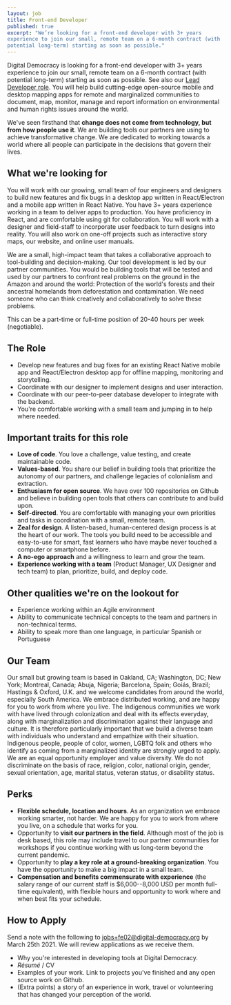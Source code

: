 ```yaml
---
layout: job
title: Front-end Developer
published: true
excerpt: "We’re looking for a front-end developer with 3+ years
experience to join our small, remote team on a 6-month contract (with
potential long-term) starting as soon as possible."
---
```


Digital Democracy is looking for a front-end developer with 3+ years experience
to join our small, remote team on a 6-month contract (with potential long-term)
starting as soon as possible. See also our [Lead Developer
role](/jobs/2021-02-lead-developer/). You will
help build cutting-edge open-source mobile and desktop mapping apps for remote
and marginalized communities to document, map, monitor, manage and report
information on environmental and human rights issues around the world.

We've seen firsthand that **change does not come from technology, but
from how people use it**. We are building tools our partners are using
to achieve transformative change. We are dedicated to working towards a
world where all people can participate in the decisions that govern
their lives.

What we're looking for
----------------------

You will work with our growing, small team of four engineers and
designers to build new features and fix bugs in a desktop app written in
React/Electron and a mobile app written in React Native. You have 3+
years experience working in a team to deliver apps to production. You
have proficiency in React, and are comfortable using git for
collaboration. You will work with a designer and field-staff to
incorporate user feedback to turn designs into reality. You will also
work on one-off projects such as interactive story maps, our website,
and online user manuals.

We are a small, high-impact team that takes a collaborative approach to
tool-building and decision-making. Our tool development is led by our
partner communities. You would be building tools that will be tested and
used by our partners to confront real problems on the ground in the
Amazon and around the world: Protection of the world's forests and their
ancestral homelands from deforestation and contamination. We need
someone who can think creatively and collaboratively to solve these
problems.

This can be a part-time or full-time position of 20-40 hours per week
(negotiable).

The Role
--------

- Develop new features and bug fixes for an existing React Native mobile app and React/Electron desktop app for offline mapping, monitoring and storytelling.
- Coordinate with our designer to implement designs and user interaction.
- Coordinate with our peer-to-peer database developer to integrate with the backend.
- You're comfortable working with a small team and jumping in to help where needed.

Important traits for this role
------------------------------

- **Love of code**. You love a challenge, value testing, and create maintainable code.
- **Values-based**. You share our belief in building tools that prioritize the autonomy of our partners, and challenge legacies of colonialism and extraction.
- **Enthusiasm for open source**. We have over 100 repositories on Github and believe in building open tools that others can contribute to and build upon.
- **Self-directed**. You are comfortable with managing your own priorities and tasks in coordination with a small, remote team.
- **Zeal for design**. A listen-based, human-centered design process is at the heart of our work. The tools you build need to be accessible and easy-to-use for smart, fast learners who have maybe never touched a computer or smartphone before.
- **A no-ego approach** and a willingness to learn and grow the team.
- **Experience working with a team** (Product Manager, UX Designer and tech team) to plan, prioritize, build, and deploy code.

Other qualities we're on the lookout for
----------------------------------------

- Experience working within an Agile environment
- Ability to communicate technical concepts to the team and partners in non-technical terms.
- Ability to speak more than one language, in particular Spanish or Portuguese

Our Team
--------

Our small but growing team is based in Oakland, CA; Washington, DC; New
York; Montreal, Canada; Abuja, Nigeria; Barcelona, Spain; Goiás, Brazil;
Hastings & Oxford, U.K. and we welcome candidates from around the world,
especially South America. We embrace distributed working, and are happy
for you to work from where you live. The Indigenous communities we work
with have lived through colonization and deal with its effects everyday,
along with marginalization and discrimination against their language and
culture. It is therefore particularly important that we build a diverse
team with individuals who understand and empathize with their situation.
Indigenous people, people of color, women, LGBTQ folk and others who
identify as coming from a marginalized identity are strongly urged to
apply. We are an equal opportunity employer and value diversity. We do
not discriminate on the basis of race, religion, color, national origin,
gender, sexual orientation, age, marital status, veteran status, or
disability status.

Perks
-----

- **Flexible schedule, location and hours**. As an organization we embrace working smarter, not harder. We are happy for you to work from where you live, on a schedule that works for you.
- Opportunity to **visit our partners in the field**. Although most of the job is desk based, this role may include travel to our partner communities for workshops if you continue working with us long-term beyond the current pandemic.
- Opportunity to **play a key role at a ground-breaking organization**. You have the opportunity to make a big impact in a small team.
- **Compensation and benefits commensurate with experience** (the salary range of our current staff is $6,000--8,000 USD per month full-time equivalent), with flexible hours and opportunity to work where and when best fits your schedule.

How to Apply
------------

Send a note with the following to [jobs+fe02@digital-democracy.org](mailto:jobs+fe02@digital-democracy.org) by March 25th 2021. We will review applications as we receive them.

- Why you're interested in developing tools at Digital Democracy.
- *Résumé* / CV
- Examples of your work. Link to projects you've finished and any open source work on Github.
- (Extra points) a story of an experience in work, travel or volunteering that has changed your perception of the world.
